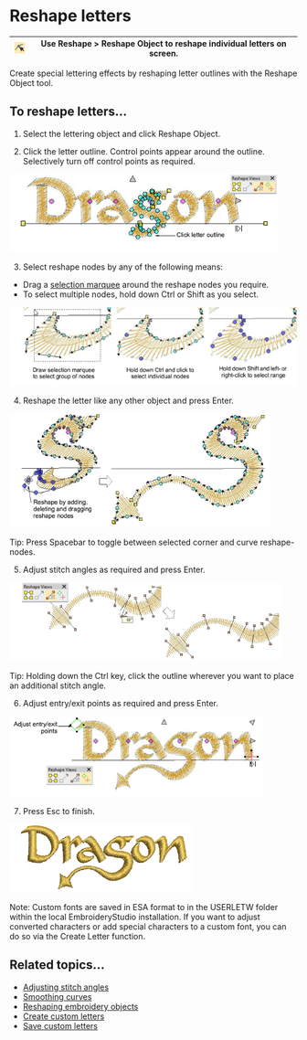 # Reshape letters

| ![ReshapeObject00052.png](assets/ReshapeObject00052.png) | Use Reshape > Reshape Object to reshape individual letters on screen. |
| -------------------------------------------------------- | --------------------------------------------------------------------- |

Create special lettering effects by reshaping letter outlines with the Reshape Object tool.

## To reshape letters...

1. Select the lettering object and click Reshape Object.

2. Click the letter outline. Control points appear around the outline. Selectively turn off control points as required.

![lettering_edit00053.png](assets/lettering_edit00053.png)

3. Select reshape nodes by any of the following means:

- Drag a [selection marquee](../../glossary/glossary) around the reshape nodes you require.
- To select multiple nodes, hold down Ctrl or Shift as you select.

![lettering_edit00056.png](assets/lettering_edit00056.png)

4. Reshape the letter like any other object and press Enter.

![lettering_edit00059.png](assets/lettering_edit00059.png)

Tip: Press Spacebar to toggle between selected corner and curve reshape-nodes.

5. Adjust stitch angles as required and press Enter.

![lettering_edit00062.png](assets/lettering_edit00062.png)

Tip: Holding down the Ctrl key, click the outline wherever you want to place an additional stitch angle.

6. Adjust entry/exit points as required and press Enter.

![lettering_edit00065.png](assets/lettering_edit00065.png)

7. Press Esc to finish.

![ReshapeLetters0.png](assets/ReshapeLetters0.png)

Note: Custom fonts are saved in ESA format to in the USERLETW folder within the local EmbroideryStudio installation. If you want to adjust converted characters or add special characters to a custom font, you can do so via the Create Letter function.

## Related topics...

- [Adjusting stitch angles](../../Quality/quality/Adjusting_stitch_angles)
- [Smoothing curves](../../Automatic/vectors/Smoothing_curves)
- [Reshaping embroidery objects](../../Modifying/reshape/Reshaping_embroidery_objects)
- [Create custom letters](../lettering_custom/Create_custom_letters)
- [Save custom letters](../lettering_custom/Save_custom_letters)
